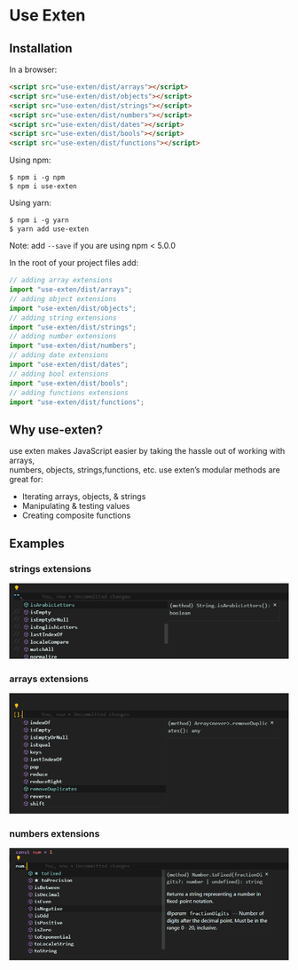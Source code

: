 # Use Exten

## Installation

In a browser:

```html
<script src="use-exten/dist/arrays"></script>
<script src="use-exten/dist/objects"></script>
<script src="use-exten/dist/strings"></script>
<script src="use-exten/dist/numbers"></script>
<script src="use-exten/dist/dates"></script>
<script src="use-exten/dist/bools"></script>
<script src="use-exten/dist/functions"></script>
```

Using npm:

```shell
$ npm i -g npm
$ npm i use-exten
```

Using yarn:

```shell
$ npm i -g yarn
$ yarn add use-exten
```

Note: add `--save` if you are using npm < 5.0.0

In the root of your project files add:

```js
// adding array extensions
import "use-exten/dist/arrays";
// adding object extensions
import "use-exten/dist/objects";
// adding string extensions
import "use-exten/dist/strings";
// adding number extensions
import "use-exten/dist/numbers";
// adding date extensions
import "use-exten/dist/dates";
// adding bool extensions
import "use-exten/dist/bools";
// adding functions extensions
import "use-exten/dist/functions";
```

## Why use-exten?

use exten makes JavaScript easier by taking the hassle out of working with arrays,<br>
numbers, objects, strings,functions, etc. use exten’s modular methods are great for:

- Iterating arrays, objects, & strings
- Manipulating & testing values
- Creating composite functions


## Examples

### strings extensions
![Alt text](image.png)

### arrays extensions
![img.png](img.png)

### numbers extensions
![img_1.png](img_1.png)
